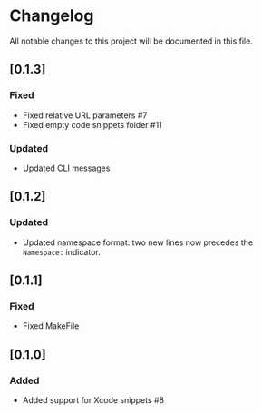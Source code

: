 
# Changelog

All notable changes to this project will be documented in this file.

## [0.1.3]

### Fixed

- Fixed relative URL parameters #7
- Fixed empty code snippets folder #11

### Updated

- Updated CLI messages

## [0.1.2]

### Updated

- Updated namespace format: two new lines now precedes the `Namespace:` indicator.

## [0.1.1]

### Fixed

- Fixed MakeFile

## [0.1.0]

### Added

- Added support for Xcode snippets #8
